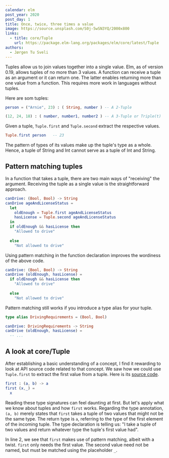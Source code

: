 ```yaml
---
calendar: elm
post_year: 2020
post_day: 1
title: Once, twice, three times a value
image: https://source.unsplash.com/S0j-5wSN3YQ/2000x800
links:
  - title: core/Tuple
    url: https://package.elm-lang.org/packages/elm/core/latest/Tuple
authors:
  - Jørgen Tu Sveli
---
```

Tuples allow us to join values together into a single value. Elm, as of version 0.19, allows tuples of no more than 3 values. A function can receive a tuple as an argument or it can return one. The latter enables returning more than one value from a function. This requires more work in languages without tuples. 

Here are som tuples:

```elm
person = ("Arnie", 23) : ( String, number ) -- A 2-Tuple

(12, 24, 18) : ( number, number1, number2 ) -- A 3-Tuple or Triple(t)
```

Given a tuple, `Tuple.first` and `Tuple.second` extract the respective values. 

```elm
Tuple.first person   -- 23
```

The pattern of types of its values make up the tuple's type as a whole. Hence, a tuple of String and Int cannot serve as a tuple of Int and String.

## Pattern matching tuples

In a function that takes a tuple, there are two main ways of "receiving" the argument. Receiving the tuple as a single value is the straightforward approach.

```elm
canDrive: (Bool, Bool) -> String
canDrive ageAndLicenseStatus =
  let 
    oldEnough = Tuple.first ageAndLicenseStatus
    hasLicense = Tuple.second ageAndLicenseStatus
  in
  if oldEnough && hasLicense then
    "Allowed to drive"
    
  else
    "Not allowed to drive"
```

Using pattern matching in the function declaration improves the wordiness of the above code.

```elm
canDrive: (Bool, Bool) -> String
canDrive (oldEnough, hasLicense) =
  if oldEnough && hasLicense then
    "Allowed to drive"
    
  else
    "Not allowed to drive"
```

Pattern matching still works if you introduce a type alias for your tuple.

```elm
type alias DrivingRequirements = (Bool, Bool)

canDrive: DrivingRequirements -> String
canDrive (oldEnough, hasLicense) =
  -- ...
```

## A look at core/Tuple

After establishing a basic understanding of a concept, I find it rewarding to look at API source code related to that concept. We saw how we could use `Tuple.first` to extract the first value from a tuple. Here is its [source code](https://github.com/elm/core/blob/master/src/Tuple.elm).

```elm
first : (a, b) -> a
first (x,_) =
  x
```

Reading these type signatures can feel daunting at first. But let's apply what we know about tuples and how `first` works. Regarding the type annotation, `(a, b)` merely states that `first` takes a tuple of two values that might not be the same type. The return type is `a`, referring to the type of the first element of the incoming tuple. The type declaration is telling us: "I take a tuple of two values and return whatever type the tuple's first value had".

In line 2, we see that `first` makes use of pattern matching, albeit with a twist. `first` only needs the first value. The second value need not be named, but must be matched using the placeholder `_`.